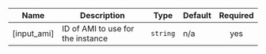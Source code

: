 | Name | Description | Type | Default | Required |
|------|-------------|------|---------|:--------:|
| <a name="input_ami"></a>[input_ami] | ID of AMI to use for the instance | `string` | n/a | yes |
